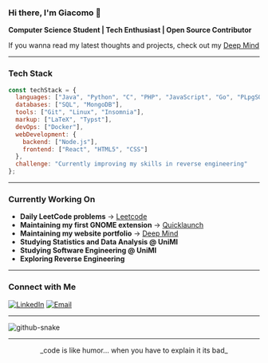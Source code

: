 ### Hi there, I'm Giacomo 👋

**Computer Science Student | Tech Enthusiast | Open Source Contributor**

If you wanna read my latest thoughts and projects, check out my [Deep Mind](https://jacksdeepmind.netlify.app/)

---

### Tech Stack

```javascript
const techStack = {
  languages: ["Java", "Python", "C", "PHP", "JavaScript", "Go", "PLpgSQL"],
  databases: ["SQL", "MongoDB"],
  tools: ["Git", "Linux", "Insomnia"],
  markup: ["LaTeX", "Typst"],
  devOps: ["Docker"],
  webDevelopment: {
    backend: ["Node.js"],
    frontend: ["React", "HTML5", "CSS"]
  },
  challenge: "Currently improving my skills in reverse engineering"
};
```
---

### Currently Working On

- **Daily LeetCode problems** → [Leetcode](https://github.com/comitanigiacomo/leetcode)
- **Maintaining my first GNOME extension** → [Quicklaunch](https://github.com/comitanigiacomo/quicklaunch)
- **Maintaining my website portfolio** → [Deep Mind](https://github.com/comitanigiacomo/deep_mind)
- **Studying Statistics and Data Analysis @ UniMI**
- **Studying Software Engineering @ UniMI**
- **Exploring Reverse Engineering**

---

### Connect with Me

[![LinkedIn](https://img.shields.io/badge/LinkedIn-%230077B5.svg?style=flat&logo=linkedin&logoColor=white)](https://www.linkedin.com/in/giacomo-comitani-249384326)
[![Email](https://img.shields.io/badge/Email-D14836?style=flat&logo=gmail&logoColor=white)](mailto:comitanigiacomo@example.com)

---

<picture>
  <source media="(prefers-color-scheme: dark)" srcset="https://github.com/comitanigiacomo/snk/blob/output/github-contribution-grid-snake-dark.svg" />
  <source media="(prefers-color-scheme: light)" srcset="https://github.com/comitanigiacomo/snk/blob/output/github-contribution-grid-snake.svg"/>
  <img alt="github-snake" src="https://raw.githubusercontent.com/comitanigiacomo/comitanigiacomo/output/snk/github-snake.svg" />
</picture>


---

<p align="center">
  _code is like humor... when you have to explain it its bad_
</p>

